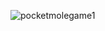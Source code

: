 ![pocketmolegame1](https://github.com/pins-ball/project/assets/122430370/2d009c7f-2c2e-4b20-a499-3cca5c1f59e4)

